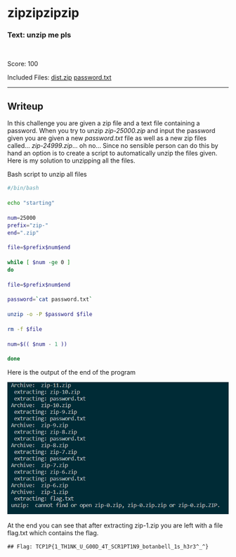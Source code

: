 # zipzipzipzip

### Text: unzip me pls

&nbsp;

Score: 100

Included Files: [dist.zip](dist.zip) [password.txt](password.txt)

---
## Writeup
In this challenge you are given a zip file and a text file containing a password. When you try to unzip  *zip-25000.zip* and input the password given you are given a new *password.txt* file as well as a new zip files called... *zip-24999.zip*... oh no... Since no sensible person can do this by hand an option is to create a script to automatically unzip the files given. Here is my solution to unzipping all the files.

Bash script to unzip all files

```bash
#/bin/bash

echo "starting"

num=25000
prefix="zip-"
end=".zip"

file=$prefix$num$end

while [ $num -ge 0 ]
do

file=$prefix$num$end

password=`cat password.txt`

unzip -o -P $password $file

rm -f $file

num=$(( $num - 1 ))

done
```

Here is the output of the end of the program

![image](solution.png)

At the end you can see that after extracting zip-1.zip you are left with a file flag.txt which contains the flag.


```
## Flag: TCP1P{1_TH1NK_U_G00D_4T_SCR1PT1N9_botanbell_1s_h3r3^_^}
